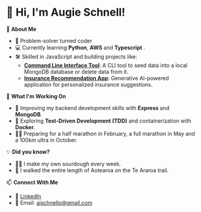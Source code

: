 # 👋 Hi, I'm Augie Schnell!

🌟 **About Me**  
- 🚀 Problem-solver turned coder  
- 💻 Currently learning **Python**, **AWS** and **Typescript** .  
- 🛠️ Skilled in JavaScript and building projects like:
  - **[Command Line Interface Tool](https://github.com/AugieAud/cli-tool-mongodb.git)**: A CLI tool to seed data into a local MongoDB database or delete data from it.
  - **[Insurance Recommendation App](https://github.com/AugieAud/car-insurance-chatbot.git)**: Generative AI-powered application for personalized insurance suggestions.

🌱 **What I'm Working On**  
- 🔧 Improving my backend development skills with **Express** and **MongoDB**.  
- 🧠 Exploring **Test-Driven Development (TDD)** and containerization with **Docker**.  
- 🏃‍♂️ Preparing for a half marathon in February, a full marathon in May and a 100km ultra in October.

✨ **Did you know?**  
- 👨‍🍳 I make my own sourdough every week.  
- 💪 I walked the entire length of Aotearoa on the Te Araroa trail.  

📫 **Connect With Me**  
- 💼 [LinkedIn](https://www.linkedin.com/in/augie-schnell-067980342/) 
- 📧 Email: ajschnello@gmail.com 
